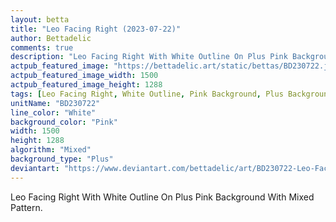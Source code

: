 ```yaml
---
layout: betta
title: "Leo Facing Right (2023-07-22)"
author: Bettadelic
comments: true
description: "Leo Facing Right With White Outline On Plus Pink Background With Mixed Pattern."
actpub_featured_image: "https://bettadelic.art/static/bettas/BD230722.jpg"
actpub_featured_image_width: 1500
actpub_featured_image_height: 1288
tags: [Leo Facing Right, White Outline, Pink Background, Plus Background Pattern, Mixed Pattern, July 2023]
unitName: "BD230722"
line_color: "White"
background_color: "Pink"
width: 1500
height: 1288
algorithm: "Mixed"
background_type: "Plus"
deviantart: "https://www.deviantart.com/bettadelic/art/BD230722-Leo-Facing-Right-2023-07-22-973275270"
---
```


Leo Facing Right With White Outline On Plus Pink Background With Mixed Pattern.
